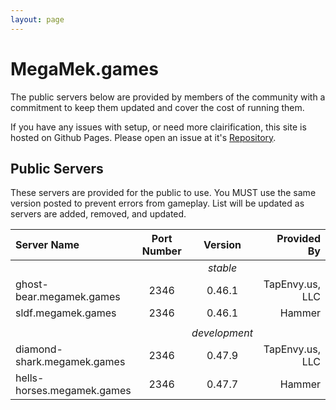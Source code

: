 ```yaml
---
layout: page
---
```

# MegaMek.games

The public servers below are provided by members of the community with a
commitment to keep them updated and cover the cost of running them.

If you have any issues with setup, or need more clairification, this site is
hosted on Github Pages. Please open an issue at it's [Repository](https://github.com/rjhancock/megamek-games).

## Public Servers

These servers are provided for the public to use. You MUST use the same version
posted to prevent errors from gameplay. List will be updated as servers are
added, removed, and updated.

|Server Name|Port Number|Version|Provided By|
|:------|:-----:|:--------:|-------:|
|||*stable*|
|ghost-bear.megamek.games|2346|0.46.1|TapEnvy.us, LLC|
|sldf.megamek.games|2346|0.46.1|Hammer|
|||||
|||*development*|
|diamond-shark.megamek.games|2346|0.47.9|TapEnvy.us, LLC|
|hells-horses.megamek.games|2346|0.47.7|Hammer|

